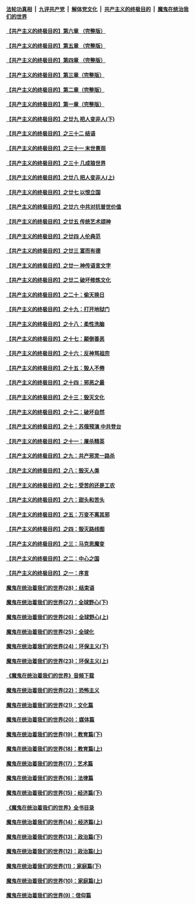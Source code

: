 ####  [法轮功真相](../../../../basic/blob/master/README.md?t=04041201) &nbsp;|&nbsp; [九评共产党](../../../../9ping.md/blob/master/README.md?t=04041201) &nbsp;|&nbsp; [解体党文化](../../../../jtdwh.md/blob/master/README.md?t=04041201)  &nbsp;|&nbsp; [共产主义的终极目的](../../../../gczydzjmd.md/blob/master/README.md?t=04041201) &nbsp;|&nbsp; [魔鬼在统治我们的世界](../../../../mgztzwmdsj.md/blob/master/README.md?t=04041201) 

#### [【共产主义的终极目的】第六章 （完整版）](../pages/nsc422/n11428913.md?t=04041201) 

#### [【共产主义的终极目的】第五章 （完整版）](../pages/nsc422/n11428912.md?t=04041201) 

#### [【共产主义的终极目的】第四章 （完整版）](../pages/nsc422/n11428907.md?t=04041201) 

#### [【共产主义的终极目的】第三章（完整版）](../pages/nsc422/n11428848.md?t=04041201) 

#### [【共产主义的终极目的】第二章（完整版）](../pages/nsc422/n11428831.md?t=04041201) 

#### [【共产主义的终极目的】第一章（完整版）](../pages/nsc422/n11417651.md?t=04041201) 

#### [【共产主义的终极目的】之廿九 把人变非人(下)](../pages/nsc422/n11344140.md?t=04041201) 

#### [【共产主义的终极目的】之三十二 结语](../pages/nsc422/n11360535.md?t=04041201) 

#### [【共产主义的终极目的】之三十一 末世景观](../pages/nsc422/n11351129.md?t=04041201) 

#### [【共产主义的终极目的】之三十 几成狼世界](../pages/nsc422/n11348280.md?t=04041201) 

#### [【共产主义的终极目的】之廿八 把人变非人(上)](../pages/nsc422/n11340492.md?t=04041201) 

#### [【共产主义的终极目的】之廿七 以恨立国](../pages/nsc422/n11336944.md?t=04041201) 

#### [【共产主义的终极目的】之廿六 中共对抗普世价值](../pages/nsc422/n11324785.md?t=04041201) 

#### [【共产主义的终极目的】之廿五 传统艺术颂神](../pages/nsc422/n11296396.md?t=04041201) 

#### [【共产主义的终极目的】之廿四 人伦典范](../pages/nsc422/n11296397.md?t=04041201) 

#### [【共产主义的终极目的】之廿三 富而有德](../pages/nsc422/n11283598.md?t=04041201) 

#### [【共产主义的终极目的】之廿一 神传语言文字](../pages/nsc422/n11263265.md?t=04041201) 

#### [【共产主义的终极目的】之廿二 破坏修炼文化](../pages/nsc422/n11245728.md?t=04041201) 

#### [【共产主义的终极目的】之二十：偷天换日](../pages/nsc422/n11238846.md?t=04041201) 

#### [【共产主义的终极目的】之十九：打开地狱门](../pages/nsc422/n11206376.md?t=04041201) 

#### [【共产主义的终极目的】之十八：柔性洗脑](../pages/nsc422/n11199994.md?t=04041201) 

#### [【共产主义的终极目的】之十七：颠倒善恶](../pages/nsc422/n11179782.md?t=04041201) 

#### [【共产主义的终极目的】之十六：反神骂祖宗](../pages/nsc422/n11166798.md?t=04041201) 

#### [【共产主义的终极目的】之十五：毁人不倦](../pages/nsc422/n11166792.md?t=04041201) 

#### [【共产主义的终极目的】之十四：邪恶之最](../pages/nsc422/n11150249.md?t=04041201) 

#### [【共产主义的终极目的】之十三：毁灭文化](../pages/nsc422/n11135227.md?t=04041201) 

#### [【共产主义的终极目的】之十二：破坏自然](../pages/nsc422/n11135214.md?t=04041201) 

#### [【共产主义的终极目的】之十：苏俄预演 中共登台](../pages/nsc422/n11118424.md?t=04041201) 

#### [【共产主义的终极目的】之十一：屠杀精英](../pages/nsc422/n11118442.md?t=04041201) 

#### [【共产主义的终极目的】之九：共产邪灵一路杀](../pages/nsc422/n11114139.md?t=04041201) 

#### [【共产主义的终极目的】之八：毁灭人类](../pages/nsc422/n11108503.md?t=04041201) 

#### [【共产主义的终极目的】之七：受苦的还是工农](../pages/nsc422/n11101809.md?t=04041201) 

#### [【共产主义的终极目的】之六：甜头和苦头](../pages/nsc422/n11096971.md?t=04041201) 

#### [【共产主义的终极目的】之五：万变不离其邪](../pages/nsc422/n11091285.md?t=04041201) 

#### [【共产主义的终极目的】之四：毁灭路线图](../pages/nsc422/n11086284.md?t=04041201) 

#### [【共产主义的终极目的】之三：马克思魔变](../pages/nsc422/n11061941.md?t=04041201) 

#### [【共产主义的终极目的】之二：中心之国](../pages/nsc422/n11047728.md?t=04041201) 

#### [【共产主义的终极目的】之一：序言](../pages/nsc422/n11086077.md?t=04041201) 

#### [魔鬼在统治着我们的世界(28)：结束语](../pages/nsc422/n10936246.md?t=04041201) 

#### [魔鬼在统治着我们的世界(27)：全球野心(下)](../pages/nsc422/n10928319.md?t=04041201) 

#### [魔鬼在统治着我们的世界(26)：全球野心(上)](../pages/nsc422/n10900318.md?t=04041201) 

#### [魔鬼在统治着我们的世界(25)：全球化](../pages/nsc422/n10788205.md?t=04041201) 

#### [魔鬼在统治着我们的世界(24)：环保主义(下)](../pages/nsc422/n10695307.md?t=04041201) 

#### [魔鬼在统治着我们的世界(23)：环保主义(上)](../pages/nsc422/n10688613.md?t=04041201) 

#### [《魔鬼在统治着我们的世界》音频下载](../pages/nsc422/n10635553.md?t=04041201) 

#### [魔鬼在统治着我们的世界(22)：恐怖主义](../pages/nsc422/n10614727.md?t=04041201) 

#### [魔鬼在统治着我们的世界(21)：文化篇](../pages/nsc422/n10597706.md?t=04041201) 

#### [魔鬼在统治着我们的世界(20)：媒体篇](../pages/nsc422/n10586579.md?t=04041201) 

#### [魔鬼在统治着我们的世界(19)：教育篇(下)](../pages/nsc422/n10564808.md?t=04041201) 

#### [魔鬼在统治着我们的世界(18)：教育篇(上)](../pages/nsc422/n10526970.md?t=04041201) 

#### [魔鬼在统治着我们的世界(17)：艺术篇](../pages/nsc422/n10499093.md?t=04041201) 

#### [魔鬼在统治着我们的世界(16)：法律篇](../pages/nsc422/n10485969.md?t=04041201) 

#### [魔鬼在统治着我们的世界(15)：经济篇(下)](../pages/nsc422/n10469975.md?t=04041201) 

#### [《魔鬼在统治着我们的世界》全书目录](../pages/nsc422/n10464261.md?t=04041201) 

#### [魔鬼在统治着我们的世界(14)：经济篇(上)](../pages/nsc422/n10457370.md?t=04041201) 

#### [魔鬼在统治着我们的世界(13)：政治篇(下)](../pages/nsc422/n10448270.md?t=04041201) 

#### [魔鬼在统治着我们的世界(12)：政治篇(上)](../pages/nsc422/n10444576.md?t=04041201) 

#### [魔鬼在统治着我们的世界(11)：家庭篇(下)](../pages/nsc422/n10440961.md?t=04041201) 

#### [魔鬼在统治着我们的世界(10)：家庭篇(上)](../pages/nsc422/n10435448.md?t=04041201) 

#### [魔鬼在统治着我们的世界(9)：信仰篇](../pages/nsc422/n10432159.md?t=04041201) 

